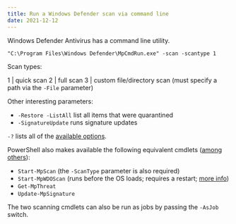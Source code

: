 ```yaml
---
title: Run a Windows Defender scan via command line
date: 2021-12-12
---
```


Windows Defender Antivirus has a command line utility.

```batch
"C:\Program Files\Windows Defender\MpCmdRun.exe" -scan -scantype 1
```

Scan types:

1 | quick scan
2 | full scan
3 | custom file/directory scan (must specify a path via the `-File` parameter)


Other interesting parameters:
* `-Restore -ListAll` list all items that were quarantined
* `-SignatureUpdate` runs signature updates


`-?` lists all of the [available options](https://docs.microsoft.com/en-us/microsoft-365/security/defender-endpoint/command-line-arguments-microsoft-defender-antivirus).


PowerShell also makes available the following equivalent cmdlets ([among others](https://docs.microsoft.com/en-us/powershell/module/defender/)):
* `Start-MpScan` (the `-ScanType` parameter is also required)
* `Start-MpWDOScan` (runs before the OS loads; requires a restart; [more info](https://www.reddit.com/r/antivirus/comments/mzz0ic/windows_defender_offline_scan_vs_online_scan_what/))
* `Get-MpThreat`
* `Update-MpSignature`

The two scanning cmdlets can also be run as jobs by passing the `-AsJob` switch.
